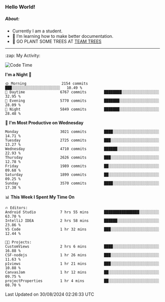 ### Hello World!

##### About:
- Currently I am a student.
- 🌱 I’m learning how to make better documentation.
- 🌱 GO PLANT SOME TREES AT [TEAM TREES](https://teamtrees.org/)

---
  <summary>:zap: My Activity:</summary>
  
<!--START_SECTION:waka-->
![Code Time](http://img.shields.io/badge/Code%20Time-1%2C425%20hrs%204%20mins-blue)

**I'm a Night 🦉** 

```text
🌞 Morning                2154 commits        ███░░░░░░░░░░░░░░░░░░░░░░   10.49 % 
🌆 Daytime                6767 commits        ████████░░░░░░░░░░░░░░░░░   32.95 % 
🌃 Evening                5770 commits        ███████░░░░░░░░░░░░░░░░░░   28.09 % 
🌙 Night                  5849 commits        ███████░░░░░░░░░░░░░░░░░░   28.48 % 
```
📅 **I'm Most Productive on Wednesday** 

```text
Monday                   3021 commits        ████░░░░░░░░░░░░░░░░░░░░░   14.71 % 
Tuesday                  2725 commits        ███░░░░░░░░░░░░░░░░░░░░░░   13.27 % 
Wednesday                4710 commits        ██████░░░░░░░░░░░░░░░░░░░   22.93 % 
Thursday                 2626 commits        ███░░░░░░░░░░░░░░░░░░░░░░   12.78 % 
Friday                   1989 commits        ██░░░░░░░░░░░░░░░░░░░░░░░   09.68 % 
Saturday                 1899 commits        ██░░░░░░░░░░░░░░░░░░░░░░░   09.25 % 
Sunday                   3570 commits        ████░░░░░░░░░░░░░░░░░░░░░   17.38 % 
```


📊 **This Week I Spent My Time On** 

```text
🔥 Editors: 
Android Studio           7 hrs 55 mins       ████████████████░░░░░░░░░   63.70 % 
IntelliJ IDEA            2 hrs 58 mins       ██████░░░░░░░░░░░░░░░░░░░   23.86 % 
VS Code                  1 hr 32 mins        ███░░░░░░░░░░░░░░░░░░░░░░   12.44 % 

🐱‍💻 Projects: 
CustomViews              2 hrs 6 mins        ████░░░░░░░░░░░░░░░░░░░░░   16.88 % 
CSF-nodejs               1 hr 26 mins        ███░░░░░░░░░░░░░░░░░░░░░░   11.63 % 
p1views                  1 hr 21 mins        ███░░░░░░░░░░░░░░░░░░░░░░   10.88 % 
CanvasJam                1 hr 12 mins        ██░░░░░░░░░░░░░░░░░░░░░░░   09.75 % 
projectProperties        1 hr 4 mins         ██░░░░░░░░░░░░░░░░░░░░░░░   08.70 % 
```


 Last Updated on 30/08/2024 02:26:33 UTC
<!--END_SECTION:waka-->
